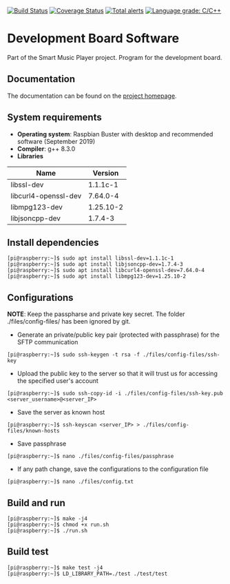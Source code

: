[![Build Status](https://travis-ci.com/VAMK-embedded-project-2019A/Development-Board-Application.svg?branch=master)](https://travis-ci.com/VAMK-embedded-project-2019A/Development-Board-Application) [![Coverage Status](https://coveralls.io/repos/github/VAMK-embedded-project-2019A/Development-Board-Application/badge.svg?branch=master)](https://coveralls.io/github/VAMK-embedded-project-2019A/Development-Board-Application?branch=master) [![Total alerts](https://img.shields.io/lgtm/alerts/g/VAMK-embedded-project-2019A/Development-Board-Application.svg?logo=lgtm&logoWidth=18)](https://lgtm.com/projects/g/VAMK-embedded-project-2019A/Development-Board-Application/alerts/) [![Language grade: C/C++](https://img.shields.io/lgtm/grade/cpp/g/VAMK-embedded-project-2019A/Development-Board-Application.svg?logo=lgtm&logoWidth=18)](https://lgtm.com/projects/g/VAMK-embedded-project-2019A/Development-Board-Application/context:cpp)

# Development Board Software
Part of the Smart Music Player project. Program for the development board.

## Documentation
The documentation can be found on the [project homepage](https://vamk-embedded-project-2019a.github.io/Development-Board-Application/).

## System requirements
* __Operating system__: Raspbian Buster with desktop and recommended software (September 2019)  
* __Compiler__: g++ 8.3.0  
* __Libraries__  

Name | Version
--- | ---
libssl-dev | 1.1.1c-1
libcurl4-openssl-dev | 7.64.0-4
libmpg123-dev | 1.25.10-2
libjsoncpp-dev | 1.7.4-3

## Install dependencies
```console
[pi@raspberry:~]$ sudo apt install libssl-dev=1.1.1c-1  
[pi@raspberry:~]$ sudo apt install libjsoncpp-dev=1.7.4-3  
[pi@raspberry:~]$ sudo apt install libcurl4-openssl-dev=7.64.0-4  
[pi@raspberry:~]$ sudo apt install libmpg123-dev=1.25.10-2
```

## Configurations
__NOTE__: Keep the passpharse and private key secret. The folder ./files/config-files/ has been ignored by git.  
* Generate an private/public key pair (protected with passphrase) for the SFTP communication  
```console
[pi@raspberry:~]$ sudo ssh-keygen -t rsa -f ./files/config-files/ssh-key
```
* Upload the public key to the server so that it will trust us for accessing the specified user's account
```console
[pi@raspberry:~]$ sudo ssh-copy-id -i ./files/config-files/ssh-key.pub <server_username>@<server_IP>
```
* Save the server as known host
```console
[pi@raspberry:~]$ ssh-keyscan <server_IP> > ./files/config-files/known-hosts
```
* Save passphrase
```console
[pi@raspberry:~]$ nano ./files/config-files/passphrase
```
* If any path change, save the configurations to the configuration file
```console
[pi@raspberry:~]$ nano ./files/config.txt
```

## Build and run
```console
[pi@raspberry:~]$ make -j4
[pi@raspberry:~]$ chmod +x run.sh
[pi@raspberry:~]$ ./run.sh
```

## Build test
```console
[pi@raspberry:~]$ make test -j4
[pi@raspberry:~]$ LD_LIBRARY_PATH=./test ./test/test
```
